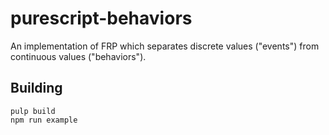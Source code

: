 # purescript-behaviors

An implementation of FRP which separates discrete values ("events") from
continuous values ("behaviors").

## Building

```
pulp build
npm run example
```
